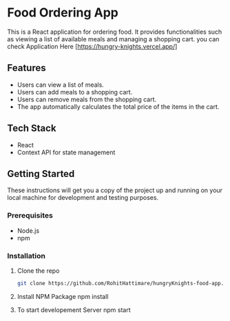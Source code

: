# Food Ordering App

This is a React application for ordering food. It provides functionalities such as viewing a list of available meals and managing a shopping cart.
you can check Application Here [https://hungry-knights.vercel.app/]

## Features

- Users can view a list of meals.
- Users can add meals to a shopping cart.
- Users can remove meals from the shopping cart.
- The app automatically calculates the total price of the items in the cart.

## Tech Stack

- React
- Context API for state management

## Getting Started

These instructions will get you a copy of the project up and running on your local machine for development and testing purposes.

### Prerequisites

- Node.js
- npm

### Installation

1. Clone the repo
   ```sh
   git clone https://github.com/RohitHattimare/hungryKnights-food-app.git

2. Install NPM Package
     npm install

3. To start developement Server
     npm start
